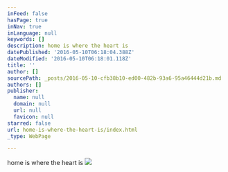 ```yaml
---
inFeed: false
hasPage: true
inNav: true
inLanguage: null
keywords: []
description: home is where the heart is
datePublished: '2016-05-10T06:18:04.388Z'
dateModified: '2016-05-10T06:18:01.118Z'
title: ''
author: []
sourcePath: _posts/2016-05-10-cfb38b10-ed00-482b-93a6-95a46444d21b.md
authors: []
publisher:
  name: null
  domain: null
  url: null
  favicon: null
starred: false
url: home-is-where-the-heart-is/index.html
_type: WebPage

---
```

home is where the heart is
![](https://the-grid-user-content.s3-us-west-2.amazonaws.com/fa020b42-89b5-48ab-8be9-ed34d2597c9b.jpg)